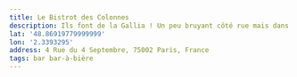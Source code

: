 ```yaml
---
title: Le Bistrot des Colonnes
description: Ils font de la Gallia ! Un peu bruyant côté rue mais dans la terrasse perpendiculaire est mieux.
lat: '48.86919779999999'
lon: '2.3393295'
address: 4 Rue du 4 Septembre, 75002 Paris, France
tags: bar bar-à-bière
---
```

